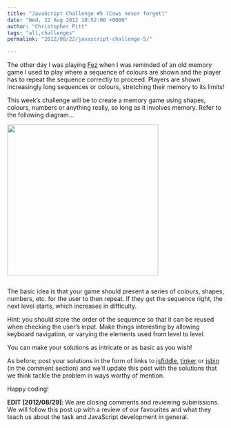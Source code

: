 ```yaml
---
title: "JavaScript Challenge #5 (Cows never forget)"
date: "Wed, 22 Aug 2012 10:52:06 +0000"
author: "Christopher Pitt"
tags: "all,challenges"
permalink: "2012/08/22/javascript-challenge-5/"

---
```

The other day I was playing <a href="http://en.wikipedia.org/wiki/Fez_(video_game)">Fez</a> when I was reminded of an old memory game I used to play where a sequence of colours are shown and the player has to repeat the sequence correctly to proceed. Players are shown increasingly long sequences or colours, stretching their memory to its limits!

<!--more-->

This week’s challenge will be to create a memory game using shapes, colours, numbers or anything really, so long as it involves memory. Refer to the following diagram...

<div style="padding-bottom: 1em"><img src="/blog/wp-content/uploads/2012/08/post6.png" alt="" width="350" height="350" class="alignnone size-full wp-image-1798" /></div>

The basic idea is that your game should present a series of colours, shapes, numbers, etc. for the user to then repeat. If they get the sequence right, the next level starts, which increases in difficulty.

Hint: you should store the order of the sequence so that it can be reused when checking the user’s input. Make things interesting by allowing keyboard navigation, or varying the elements used from level to level.

You can make your solutions as intricate or as basic as you wish!

As before; post your solutions in the form of links to <a href="http://jsfiddle.net/">jsfiddle</a>, <a href="http://tinker.io/">tinker</a> or <a href="http://jsbin.com/">jsbin</a> (in the comment section) and we’ll update this post with the solutions that we think tackle the problem in ways worthy of mention.

Happy coding!

<strong>EDIT [2012/08/29]</strong>: We are closing comments and reviewing submissions. We will follow this post up with a review of our favourites and what they teach us about the task and JavaScript development in general.